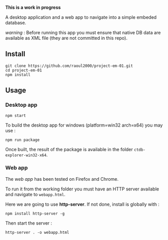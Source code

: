 **This is a work in progress**

A desktop application and a web app to navigate into a simple embeded database.

*warning* : Before running this app you must ensure that native DB data are available as XML file (they are not committed in this repo).

## Install

```
git clone https://github.com/raoul2000/project-em-01.git
cd project-em-01
npm install
```

## Usage

### Desktop app
```
npm start
```

To build the desktop app for windows (platform=win32 arch=x64) you may use :
```
npm run package
```

Once built, the result of the package is available in the folder `ctdb-explorer-win32-x64`.

### Web app

The *web app* has been tested on Firefox and Chrome.

To run it from the working folder you must have an HTTP server available and navigate to `webapp.html`.

Here we are going to use **http-server**. If not done, install is globally with :
```
npm install http-server -g
```
Then start the server :
```
http-server . -o webapp.html
```
